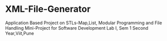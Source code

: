 # XML-File-Generator
Application Based Project on STLs-Map,List, Modular Programming and File Handling
Mini-Project for Software Development Lab I, Sem 1 Second Year,Viit,Pune
